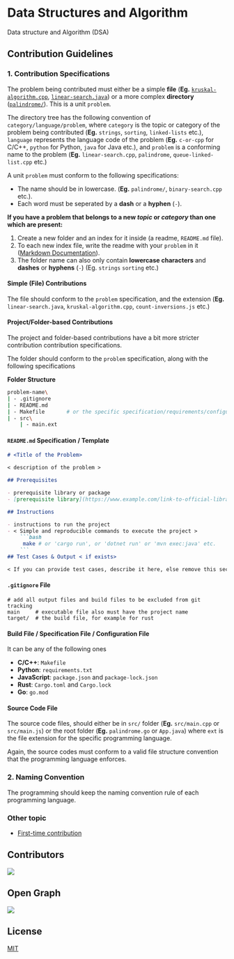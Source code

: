 # Data Structures and Algorithm
Data structure and Algorithm (DSA)

## Contribution Guidelines

### 1. Contribution Specifications

The problem being contributed must either be a simple **file** (**Eg.** [`kruskal-algorithm.cpp`](https://github.com/MakeContributions/DSA/blob/main/graphs/c-or-cpp/kruskal-algorithm.cpp), [`linear-search.java`](https://github.com/MakeContributions/DSA/blob/main/searching/java/linear-search.java)) or a more complex **directory** ([`palindrome/`](https://github.com/MakeContributions/DSA/tree/main/strings/rust/palindrome)). This is a unit `problem`.

The directory tree has the following convention of `category/language/problem`, where `category` is the topic or category of the  problem being contributed (**Eg.** `strings`, `sorting`, `linked-lists` etc.), `language` represents the language code of the problem (**Eg.** `c-or-cpp` for C/C++, `python` for Python, `java` for Java etc.), and `problem` is a conforming name to the problem (**Eg.** `linear-search.cpp`, `palindrome`, `queue-linked-list.cpp` etc.)

A unit `problem` must conform to the following specifications:
- The name should be in lowercase. (**Eg.** `palindrome/`, `binary-search.cpp` etc.).
- Each word must be seperated by a **dash** or a **hyphen** (`-`).

**If you have a problem that belongs to a new *topic* or *category* than one which are present:**
1. Create a new folder and an index for it inside (a readme, `README.md` file).
2. To each new index file, write the readme with your `problem` in it ([Markdown Documentation](https://guides.github.com/features/mastering-markdown/)).
3. The folder name can also only contain **lowercase characters** and **dashes** or **hyphens** (`-`) (Eg. `strings` `sorting` etc.)

#### Simple (File) Contributions

The file should conform to the `problem` specification, and the extension (**Eg.** `linear-search.java`, `kruskal-algorithm.cpp`, `count-inversions.js` etc.)

#### Project/Folder-based Contributions

The project and folder-based contributions have a bit more stricter contribution contribution specifications.

The folder should conform to the `problem` specification, along with the following specifications

**Folder Structure**
```bash
problem-name\
| - .gitignore
| - README.md
| - Makefile       # or the specific specification/requirements/configuration file
| - src\
    | - main.ext
```

#### `README.md` Specification / Template

```markdown
# <Title of the Problem>

< description of the problem >

## Prerequisites

- prerequisite library or package
- [prerequisite library](https://www.example.com/link-to-official-library)

## Instructions

- instructions to run the project
- < Simple and reproducible commands to execute the project >
    ```bash
     make # or 'cargo run', or 'dotnet run' or 'mvn exec:java' etc.
    ```
## Test Cases & Output < if exists>

< If you can provide test cases, describe it here, else remove this section >
```

#### `.gitignore` File
```gitignore
# add all output files and build files to be excluded from git tracking
main     # executable file also must have the project name
target/  # the build file, for example for rust
```

#### Build File / Specification File / Configuration File
It can be any of the following ones
- **C/C++**: `Makefile`
- **Python**: `requirements.txt`
- **JavaScript**: `package.json` and `package-lock.json`
- **Rust**: `Cargo.toml` and `Cargo.lock`
- **Go**: `go.mod`

#### Source Code File

The source code files, should either be in `src/` folder (**Eg.** `src/main.cpp` or `src/main.js`) or the root folder (**Eg.** `palindrome.go` or `App.java`) where `ext` is the file extension for the specific programming language.

Again, the source codes must conform to a valid file structure convention that the programming language enforces.

### 2. Naming Convention

The programming should keep the naming convention rule of each programming language.

### Other topic
- [First-time contribution](CONTRIBUTING.md)

## Contributors
<a href="https://github.com/MakeContributions/DSA/graphs/contributors">
  <img src="https://contrib.rocks/image?repo=MakeContributions/DSA" />
</a>

## Open Graph
<img src="https://opengraph.github.com/3b128f0e88464a82a37f2daefd7d594c6f41a3c22b3bf94c0c030135039b5dd7/MakeContributions/DSA" />

## License
[MIT](./LICENSE)
